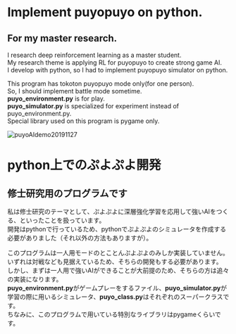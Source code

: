 # Implement puyopuyo on python.  

## For my master research.  

I research deep reinforcement learning as a master student.  
My research theme is applying RL for puyopuyo to create strong game AI.  
I develop with python, so I had to implement puyopuyo simulator on python.  

This program has tokoton puyopuyo mode only(for one person).  
So, I should implement battle mode sometime.  
**puyo_environment.py** is for play.  
**puyo_simulator.py** is specialized for experiment instead of puyo_environment.py.  
Special library used on this program is pygame only.  

![puyoAIdemo20191127](https://user-images.githubusercontent.com/51912962/72087174-55024f80-334b-11ea-976f-55b57f503a26.gif)

# python上でのぷよぷよ開発

## 修士研究用のプログラムです

私は修士研究のテーマとして、ぷよぷよに深層強化学習を応用して強いAIをつくる、といったことを扱っています。  
開発はpythonで行っているため、pythonでぷよぷよのシミュレータを作成する必要がありました（それ以外の方法もありますが）。  

このプログラムは一人用モードのとことんぷよぷよのみしか実装していません。  
いずれは対戦なども見据えているため、そちらの開発もする必要があります。  
しかし、まずは一人用で強いAIができることが大前提のため、そちらの方は追々の実装になります。  
**puyo_environment.py**がゲームプレーをするファイル、**puyo_simulator.py**が学習の際に用いるシミュレータ、**puyo_class.py**はそれぞれのスーパークラスです。  
ちなみに、このプログラムで用いている特別なライブラリはpygameくらいです。  

